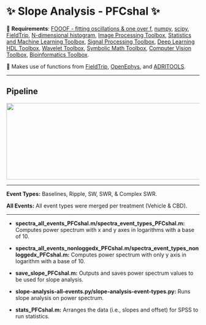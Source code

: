 # :sparkles: Slope Analysis - PFCshal :sparkles:
:pushpin: **Requirements**: [FOOOF - fitting oscillations & one over f](https://fooof-tools.github.io/fooof/), [numpy](https://github.com/numpy/numpy), [scipy](https://github.com/scipy/scipy), [FieldTrip](https://github.com/fieldtrip/fieldtrip), [N-dimensional histogram](https://www.mathworks.com/matlabcentral/fileexchange/23897-n-dimensional-histogram), [Image Processing Toolbox](https://www.mathworks.com/products/image.html), [Statistics and Machine Learning Toolbox](https://www.mathworks.com/products/statistics.html), [Signal Processing Toolbox](https://www.mathworks.com/products/signal.html), [Deep Learning HDL Toolbox](https://www.mathworks.com/products/deep-learning-hdl.html), [Wavelet Toolbox](https://www.mathworks.com/products/wavelet.html), [Symbolic Math Toolbox](https://www.mathworks.com/products/symbolic.html), [Computer Vision Toolbox](https://www.mathworks.com/products/computer-vision.html), [Bioinformatics Toolbox](https://www.mathworks.com/products/bioinfo.html).

:pushpin: Makes use of functions from [FieldTrip](https://github.com/fieldtrip/fieldtrip), [OpenEphys](https://github.com/open-ephys/analysis-tools), and 	[ADRITOOLS](https://github.com/Aleman-Z/ADRITOOLS). 

------------------------------------
## Pipeline 
<a href="url"><img src="https://github.com/pelinozsezer/CBD/blob/main/Chronic/Long%26Short_Ripples/Slope-Analysis/data-processing/pipeline.png" align="center" height="200" width="750" ></a>

------------------------------------

**Event Types:** Baselines, Ripple, SW, SWR, & Complex SWR.

**All Events:** All event types were merged per treatment (Vehicle & CBD).

------------------------------------

- **spectra_all_events_PFCshal.m/spectra_event_types_PFCshal.m:** Computes power spectrum with x and y axes in logarithms with a base of 10.

- **spectra_all_events_nonloggedx_PFCshal.m/spectra_event_types_nonloggedx_PFCshal.m:** Computes power spectrum with only y axis in logarithm with a base of 10.

- **save_slope_PFCshal.m:** Outputs and saves power spectrum values to be used for slope analysis. 

- **slope-analysis-all-events.py/slope-analysis-event-types.py:** Runs slope analysis on power spectrum.

- **stats_PFCshal.m:** Arranges the data (i.e., slopes and offset) for SPSS to run statistics.

